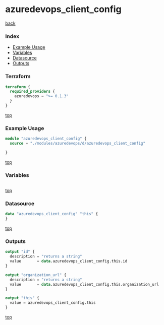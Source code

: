# azuredevops_client_config

[back](../azuredevops.md)

### Index

- [Example Usage](#example-usage)
- [Variables](#variables)
- [Datasource](#datasource)
- [Outputs](#outputs)

### Terraform

```terraform
terraform {
  required_providers {
    azuredevops = ">= 0.1.3"
  }
}
```

[top](#index)

### Example Usage

```terraform
module "azuredevops_client_config" {
  source = "./modules/azuredevops/d/azuredevops_client_config"

}
```

[top](#index)

### Variables

```terraform
```

[top](#index)

### Datasource

```terraform
data "azuredevops_client_config" "this" {
}
```

[top](#index)

### Outputs

```terraform
output "id" {
  description = "returns a string"
  value       = data.azuredevops_client_config.this.id
}

output "organization_url" {
  description = "returns a string"
  value       = data.azuredevops_client_config.this.organization_url
}

output "this" {
  value = azuredevops_client_config.this
}
```

[top](#index)
